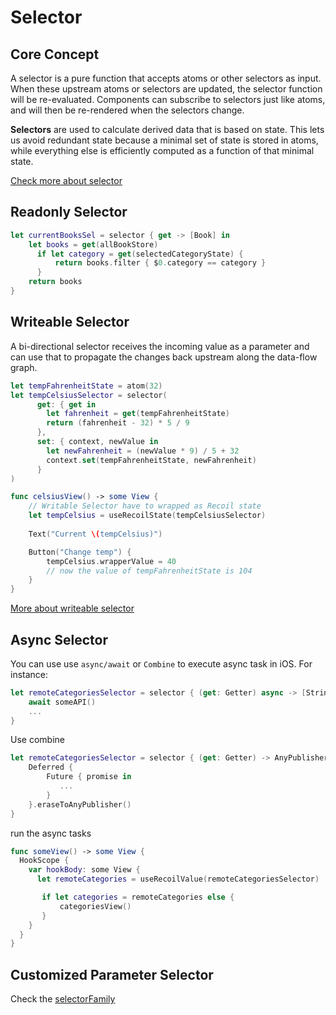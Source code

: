 # Selector

## Core Concept

A selector is a pure function that accepts atoms or other selectors as input. When these upstream atoms or selectors are updated, the selector function will be re-evaluated. Components can subscribe to selectors just like atoms, and will then be re-rendered when the selectors change.

**Selectors** are used to calculate derived data that is based on state. This lets us avoid redundant state because a minimal set of state is stored in atoms, while everything else is efficiently computed as a function of that minimal state.

[Check more about selector](https://recoiljs.org/docs/introduction/core-concepts#selectors)

## Readonly Selector
```swift
let currentBooksSel = selector { get -> [Book] in
    let books = get(allBookStore)
      if let category = get(selectedCategoryState) {
          return books.filter { $0.category == category }
      }
    return books
}
```

## Writeable Selector

A bi-directional selector receives the incoming value as a parameter and can use that to propagate the changes back upstream along the data-flow graph. 

```swift
let tempFahrenheitState = atom(32)
let tempCelsiusSelector = selector(
      get: { get in
        let fahrenheit = get(tempFahrenheitState)
        return (fahrenheit - 32) * 5 / 9
      },
      set: { context, newValue in
        let newFahrenheit = (newValue * 9) / 5 + 32
        context.set(tempFahrenheitState, newFahrenheit)
      }
)

func celsiusView() -> some View {
    // Writable Selector have to wrapped as Recoil state
    let tempCelsius = useRecoilState(tempCelsiusSelector)
    
    Text("Current \(tempCelsius)")

    Button("Change temp") {
        tempCelsius.wrapperValue = 40
        // now the value of tempFahrenheitState is 104
    }
}
```

[More about writeable selector](https://recoiljs.org/docs/api-reference/core/selector/#writeable-selectors)
## Async Selector

You can use use `async/await` or `Combine` to execute async task in iOS. For instance: 

```swift
let remoteCategoriesSelector = selector { (get: Getter) async -> [String] in
    await someAPI()
    ...
}
```

Use combine

```swift
let remoteCategoriesSelector = selector { (get: Getter) -> AnyPublisher<[String], Error> in
    Deferred {
        Future { promise in
           ...
        }
    }.eraseToAnyPublisher()
}
```

run the async tasks
```swift
func someView() -> some View {
  HookScope {
    var hookBody: some View {
      let remoteCategories = useRecoilValue(remoteCategoriesSelector)

       if let categories = remoteCategories else {
           categoriesView()
       }
    }
  }
}
```
 
## Customized Parameter Selector

Check the [selectorFamily](Utils.md#Selector-Family)
